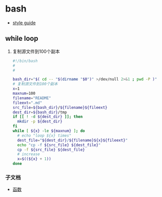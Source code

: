 # bash

- [style guide](https://google.github.io/styleguide/shellguide.html)

## while loop

1. 复制源文件到100个副本
   ```bash
   #!/bin/bash
   #
   #
   
   bash_dir="$( cd -- "$(dirname "$0")" >/dev/null 2>&1 ; pwd -P )"
   # 复制源文件到100个副本
   x=1
   maxnum=100
   filename="README"
   fileext=".md"
   src_file=${bash_dir}/${filename}${fileext}
   dest_dir=${bash_dir}/tmp
   if [[ ! -d ${dest_dir} ]]; then
     mkdir -p ${dest_dir}
   fi
   while [ ${x} -le ${maxnum} ]; do
     # echo "loop ${x} times"
     dest_file="${dest_dir}/${filename}${x}${fileext}"
     echo "cp -f ${src_file} ${dest_file}"
     cp -f ${src_file} ${dest_file}
     # increase
     x=$((${x} + 1))
   done
   ```

### 子文档

- [函数](function.md)

